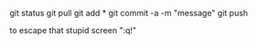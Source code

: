 git status
git pull
git add *
git commit -a -m "message"
git push


to escape that stupid screen ":q!"